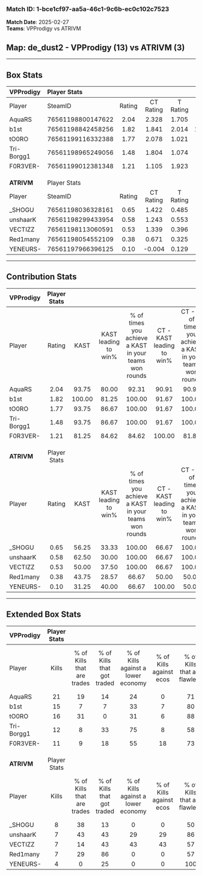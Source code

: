 ### Match ID: 1-bce1cf97-aa5a-46c1-9c6b-ec0c102c7523  
**Match Date**: 2025-02-27  
**Teams**: VPProdigy vs ATRIVM  

## **Map**: de_dust2 - VPProdigy (13) vs ATRIVM (3)  
---  

## Box Stats  

| **VPProdigy** | Player Stats      |        |           |          |        |       |       |         |        |      |     |
| :- | :- | :-: | :-: | :-: | :-: | :-: | :-: | :-: | :-: | :-: | :-: |
| Player        | SteamID           | Rating | CT Rating | T Rating |  KAST  |  ADR  | Kills | Assists | Deaths | K/D  | HS% |
| AquaRS        | 76561198800147622 |  2.04  |   2.328   |  1.705   | 93.75  | 112.8 |  21   |    5    |   7    | 3.00 | 66  |
| b1st          | 76561198842458256 |  1.82  |   1.841   |  2.014   | 100.00 | 105.9 |  15   |    7    |   5    | 3.00 | 40  |
| tO0RO         | 76561199116332388 |  1.77  |   2.078   |  1.021   | 93.75  | 91.3  |  16   |    6    |   5    | 3.20 | 37  |
| Tri-Borgg1    | 76561198965249056 |  1.48  |   1.804   |  1.074   | 93.75  | 93.4  |  12   |    9    |   8    | 1.50 | 50  |
| F0R3VER-      | 76561199012381348 |  1.21  |   1.105   |  1.923   | 81.25  | 64.3  |  11   |    3    |   8    | 1.38 | 54  |
|               |                   |        |           |          |        |       |       |         |        |      |     |
|               |                   |        |           |          |        |       |       |         |        |      |     |
|               |                   |        |           |          |        |       |       |         |        |      |     |
| **ATRIVM**    | Player Stats      |        |           |          |        |       |       |         |        |      |     |
| Player        | SteamID           | Rating | CT Rating | T Rating |  KAST  |  ADR  | Kills | Assists | Deaths | K/D  | HS% |
| _SHOGU        | 76561198036328161 |  0.65  |   1.422   |  0.485   | 56.25  | 50.8  |   8   |    3    |   13   | 0.62 | 50  |
| unshaarK      | 76561198299433954 |  0.58  |   1.243   |  0.553   | 62.50  | 55.2  |   7   |    6    |   16   | 0.44 | 85  |
| VECTIZZ       | 76561198113060591 |  0.53  |   1.339   |  0.396   | 50.00  | 56.6  |   7   |    2    |   14   | 0.50 | 57  |
| Red1many      | 76561198054552109 |  0.38  |   0.671   |  0.325   | 43.75  | 45.5  |   7   |    1    |   16   | 0.44 | 57  |
| YENEURS-      | 76561197966396125 |  0.10  |  -0.004   |  0.129   | 31.25  | 32.6  |   4   |    3    |   16   | 0.25 | 75  |
---  

## Contribution Stats  

| **VPProdigy** | Player Stats |        |                      |                                                        |                           |                                                             |                          |                                                            |
| :- | :-: | :-: | :-: | :-: | :-: | :-: | :-: | :-: |
| Player        |    Rating    |  KAST  | KAST leading to win% | % of times you achieve a KAST in your teams won rounds | CT - KAST leading to win% | CT - % of times you achieve a KAST in your teams won rounds | T - KAST leading to win% | T - % of times you achieve a KAST in your teams won rounds |
| AquaRS        |     2.04     | 93.75  |        80.00         |                         92.31                          |           90.91           |                            90.91                            |          50.00           |                           100.00                           |
| b1st          |     1.82     | 100.00 |        81.25         |                         100.00                         |           91.67           |                           100.00                            |          50.00           |                           100.00                           |
| tO0RO         |     1.77     | 93.75  |        86.67         |                         100.00                         |           91.67           |                           100.00                            |          66.67           |                           100.00                           |
| Tri-Borgg1    |     1.48     | 93.75  |        86.67         |                         100.00                         |           91.67           |                           100.00                            |          66.67           |                           100.00                           |
| F0R3VER-      |     1.21     | 81.25  |        84.62         |                         84.62                          |          100.00           |                            81.82                            |          50.00           |                           100.00                           |
|               |              |        |                      |                                                        |                           |                                                             |                          |                                                            |
|               |              |        |                      |                                                        |                           |                                                             |                          |                                                            |
|               |              |        |                      |                                                        |                           |                                                             |                          |                                                            |
| **ATRIVM**    | Player Stats |        |                      |                                                        |                           |                                                             |                          |                                                            |
| Player        |    Rating    |  KAST  | KAST leading to win% | % of times you achieve a KAST in your teams won rounds | CT - KAST leading to win% | CT - % of times you achieve a KAST in your teams won rounds | T - KAST leading to win% | T - % of times you achieve a KAST in your teams won rounds |
| _SHOGU        |     0.65     | 56.25  |        33.33         |                         100.00                         |           66.67           |                           100.00                            |          16.67           |                           100.00                           |
| unshaarK      |     0.58     | 62.50  |        30.00         |                         100.00                         |           66.67           |                           100.00                            |          14.29           |                           100.00                           |
| VECTIZZ       |     0.53     | 50.00  |        37.50         |                         100.00                         |           66.67           |                           100.00                            |          20.00           |                           100.00                           |
| Red1many      |     0.38     | 43.75  |        28.57         |                         66.67                          |           50.00           |                            50.00                            |          20.00           |                           100.00                           |
| YENEURS-      |     0.10     | 31.25  |        40.00         |                         66.67                          |          100.00           |                            50.00                            |          25.00           |                           100.00                           |
---  

## Extended Box Stats  

| **VPProdigy** | Player Stats |                            |                            |                                    |                         |                              |                                 |        |                             |                                     |                          |                               |                            |
| :- | :-: | :-: | :-: | :-: | :-: | :-: | :-: | :-: | :-: | :-: | :-: | :-: | :-: |
| Player        |    Kills     | % of Kills that are trades | % of Kills that got traded | % of Kills against a lower economy | % of Kills against ecos | % of Kills that are flawless | % of Kills that are close duels | Deaths | % of Deaths that get traded | % of Deaths against a lower economy | % of Deaths against ecos | % of Deaths that are flawless | % of Deaths that are close |
| AquaRS        |      21      |             19             |             14             |                 24                 |            0            |              71              |                0                |   7    |             57              |                 43                  |            0             |              71               |             14             |
| b1st          |      15      |             7              |             7              |                 33                 |            7            |              80              |                7                |   5    |             40              |                  0                  |            0             |              100              |             0              |
| tO0RO         |      16      |             31             |             0              |                 31                 |            6            |              88              |                0                |   5    |             20              |                  0                  |            0             |              20               |             0              |
| Tri-Borgg1    |      12      |             8              |             33             |                 75                 |            8            |              58              |                0                |   8    |             50              |                 38                  |            0             |              50               |             13             |
| F0R3VER-      |      11      |             9              |             18             |                 55                 |           18            |              73              |                0                |   8    |             38              |                  0                  |            0             |              88               |             13             |
|               |              |                            |                            |                                    |                         |                              |                                 |        |                             |                                     |                          |                               |                            |
|               |              |                            |                            |                                    |                         |                              |                                 |        |                             |                                     |                          |                               |                            |
|               |              |                            |                            |                                    |                         |                              |                                 |        |                             |                                     |                          |                               |                            |
| **ATRIVM**    | Player Stats |                            |                            |                                    |                         |                              |                                 |        |                             |                                     |                          |                               |                            |
| Player        |    Kills     | % of Kills that are trades | % of Kills that got traded | % of Kills against a lower economy | % of Kills against ecos | % of Kills that are flawless | % of Kills that are close duels | Deaths | % of Deaths that get traded | % of Deaths against a lower economy | % of Deaths against ecos | % of Deaths that are flawless | % of Deaths that are close |
| _SHOGU        |      8       |             38             |             13             |                 0                  |            0            |              50              |                0                |   13   |             15              |                  8                  |            8             |              69               |             0              |
| unshaarK      |      7       |             43             |             43             |                 29                 |           29            |              86              |                0                |   16   |             25              |                  6                  |            6             |              56               |             0              |
| VECTIZZ       |      7       |             14             |             43             |                 43                 |           43            |              57              |                0                |   14   |             21              |                  0                  |            0             |              79               |             7              |
| Red1many      |      7       |             29             |             86             |                 0                  |            0            |              57              |               43                |   16   |              6              |                  6                  |            6             |              75               |             0              |
| YENEURS-      |      4       |             0              |             25             |                 0                  |            0            |             100              |                0                |   16   |              0              |                  6                  |            6             |              94               |             0              |
